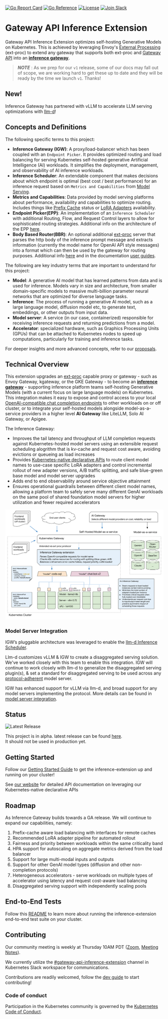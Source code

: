 [![Go Report Card](https://goreportcard.com/badge/sigs.k8s.io/gateway-api-inference-extension)](https://goreportcard.com/report/sigs.k8s.io/gateway-api-inference-extension)
[![Go Reference](https://pkg.go.dev/badge/sigs.k8s.io/gateway-api-inference-extension.svg)](https://pkg.go.dev/sigs.k8s.io/gateway-api-inference-extension)
[![License](https://img.shields.io/github/license/kubernetes-sigs/gateway-api-inference-extension)](/LICENSE)
[![Join Slack](https://img.shields.io/badge/Join_Slack-blue?logo=slack)](https://kubernetes.slack.com/archives/C08E3RZMT2P)

# Gateway API Inference Extension

Gateway API Inference Extension optimizes self-hosting Generative Models on Kubernetes.
This is achieved by leveraging Envoy's [External Processing] (ext-proc) to extend any gateway that supports both ext-proc and [Gateway API] into an **[inference gateway]**. 

[Inference Gateway]:#concepts-and-definitions


> ***NOTE*** : As we prep for our `v1` release, some of our docs may fall out of scope, we are working hard to get these up to date and they will be ready by the time we launch `v1`. Thanks!

## New!
Inference Gateway has partnered with vLLM to accelerate LLM serving optimizations with [llm-d](https://llm-d.ai/blog/llm-d-announce)!

## Concepts and Definitions

The following specific terms to this project:

- **Inference Gateway (IGW)**: A proxy/load-balancer which has been coupled with an
  `Endpoint Picker`. It provides optimized routing and load balancing for
  serving Kubernetes self-hosted generative Artificial Intelligence (AI)
  workloads. It simplifies the deployment, management, and observability of AI
  inference workloads.
- **Inference Scheduler**: An extendable component that makes decisions about which endpoint is optimal (best cost /
  best performance) for an inference request based on `Metrics and Capabilities`
  from [Model Serving](/docs/proposals/003-model-server-protocol/README.md).
- **Metrics and Capabilities**: Data provided by model serving platforms about
  performance, availability and capabilities to optimize routing. Includes
  things like [Prefix Cache] status or [LoRA Adapters] availability.
- **Endpoint Picker(EPP)**: An implementation of an `Inference Scheduler` with additional Routing, Flow, and Request Control layers to allow for sophisticated routing strategies. Additional info on the architecture of the EPP [here](https://github.com/kubernetes-sigs/gateway-api-inference-extension/tree/main/docs/proposals/0683-epp-architecture-proposal).
- **Body Based Router(BBR)**: An optional additional [ext-proc](https://www.envoyproxy.io/docs/envoy/latest/configuration/http/http_filters/ext_proc_filter) server that parses the http body of the inference prompt message and extracts information (currently the model name for OpenAI API style messages) into a format which can then be used by the gateway for routing purposes. Additional info [here](https://github.com/kubernetes-sigs/gateway-api-inference-extension/tree/main/pkg/bbr/README.md) and in the documentation [user guides](https://gateway-api-inference-extension.sigs.k8s.io/guides/). 
 

The following are key industry terms that are important to understand for
this project:

- **Model**: A generative AI model that has learned patterns from data and is
  used for inference. Models vary in size and architecture, from smaller
  domain-specific models to massive multi-billion parameter neural networks that
  are optimized for diverse language tasks.
- **Inference**: The process of running a generative AI model, such as a large
  language model, diffusion model etc, to generate text, embeddings, or other
  outputs from input data.
- **Model server**: A service (in our case, containerized) responsible for
  receiving inference requests and returning predictions from a model.
- **Accelerator**: specialized hardware, such as Graphics Processing Units
  (GPUs) that can be attached to Kubernetes nodes to speed up computations,
  particularly for training and inference tasks.


For deeper insights and more advanced concepts, refer to our [proposals](/docs/proposals).

[Inference]:https://www.digitalocean.com/community/tutorials/llm-inference-optimization
[Gateway API]:https://github.com/kubernetes-sigs/gateway-api
[Prefix Cache]:https://docs.vllm.ai/en/stable/design/v1/prefix_caching.html
[LoRA Adapters]:https://docs.vllm.ai/en/stable/features/lora.html
[External Processing]:https://www.envoyproxy.io/docs/envoy/latest/configuration/http/http_filters/ext_proc_filter



## Technical Overview

This extension upgrades an [ext-proc](https://www.envoyproxy.io/docs/envoy/latest/configuration/http/http_filters/ext_proc_filter) capable proxy or gateway - such as Envoy Gateway, kgateway, or the GKE Gateway - to become an **[inference gateway]** - supporting inference platform teams self-hosting Generative Models (with a current focus on large language models) on Kubernetes. This integration makes it easy to expose and control access to your local [OpenAI-compatible chat completion endpoints](https://platform.openai.com/docs/api-reference/chat) to other workloads on or off cluster, or to integrate your self-hosted models alongside model-as-a-service providers in a higher level **AI Gateway** like LiteLLM, Solo AI Gateway, or Apigee.

The Inference Gateway:

* Improves the tail latency and throughput of LLM completion requests against Kubernetes-hosted model servers using an extensible request scheduling alogrithm that is kv-cache and request cost aware, avoiding evictions or queueing as load increases
* Provides [Kubernetes-native declarative APIs](https://gateway-api-inference-extension.sigs.k8s.io/concepts/api-overview/) to route client model names to use-case specific LoRA adapters and control incremental rollout of new adapter versions, A/B traffic splitting, and safe blue-green base model and model server upgrades
* Adds end to end observability around service objective attainment
* Ensures operational guardrails between different client model names, allowing a platform team to safely serve many different GenAI workloads on the same pool of shared foundation model servers for higher utilization and fewer required accelerators

![Architecture Diagram](./docs/inference-gateway-architecture.svg)

### Model Server Integration

IGW’s pluggable architecture was leveraged to enable the [llm-d Inference Scheduler](https://github.com/llm-d/llm-d-inference-scheduler).  

Llm-d customizes vLLM & IGW to create a disaggregated serving solution. We've worked closely with this team to enable this integration. IGW will continue to work closely with llm-d to generalize the disaggregated serving plugin(s), & set a standard for disaggregated serving to be used across any [protocol-adherent](https://github.com/kubernetes-sigs/gateway-api-inference-extension/tree/main/docs/proposals/003-model-server-protocol) model server. 

IGW has enhanced support for vLLM via llm-d, and broad support for any model servers implementing the protocol. More details can be found in [model server integration](https://gateway-api-inference-extension.sigs.k8s.io/implementations/model-servers/).

## Status

![Latest Release](https://img.shields.io/github/v/release/kubernetes-sigs/gateway-api-inference-extension?)

This project is in alpha. latest release can be found [here](https://github.com/kubernetes-sigs/gateway-api-inference-extension/releases/latest).  
It should not be used in production yet.

## Getting Started

Follow our [Getting Started Guide](https://gateway-api-inference-extension.sigs.k8s.io/guides/) to get the inference-extension up and running on your cluster!

See [our website](https://gateway-api-inference-extension.sigs.k8s.io/) for detailed API documentation on leveraging our Kubernetes-native declarative APIs

## Roadmap

As Inference Gateway builds towards a GA release. We will continue to expand our capabilities, namely:

1. Prefix-cache aware load balancing with interfaces for remote caches
1. Recommended LoRA adapter pipeline for automated rollout
1. Fairness and priority between workloads within the same criticality band
1. HPA support for autoscaling on aggregate metrics derived from the load balancer
1. Support for large multi-modal inputs and outputs
1. Support for other GenAI model types (diffusion and other non-completion protocols)
1. Heterogeneous accelerators - serve workloads on multiple types of accelerator using latency and request cost-aware load balancing
1. Disaggregated serving support with independently scaling pools

## End-to-End Tests

Follow this [README](./test/e2e/epp/README.md) to learn more about running the inference-extension end-to-end test suite on your cluster.

## Contributing

Our community meeting is weekly at Thursday 10AM PDT ([Zoom](https://zoom.us/j/9955436256?pwd=Z2FQWU1jeDZkVC9RRTN4TlZyZTBHZz09), [Meeting Notes](https://www.google.com/url?q=https://docs.google.com/document/d/1frfPE5L1sI3737rdQV04IcDGeOcGJj2ItjMg6z2SRH0/edit?usp%3Dsharing&sa=D&source=calendar&usd=2&usg=AOvVaw1pUVy7UN_2PMj8qJJcFm1U)).

We currently utilize the [#gateway-api-inference-extension](https://kubernetes.slack.com/?redir=%2Fmessages%2Fgateway-api-inference-extension) channel in Kubernetes Slack workspace for communications.

Contributions are readily welcomed, follow the [dev guide](./docs/dev.md) to start contributing!

### Code of conduct

Participation in the Kubernetes community is governed by the [Kubernetes Code of Conduct](code-of-conduct.md).
